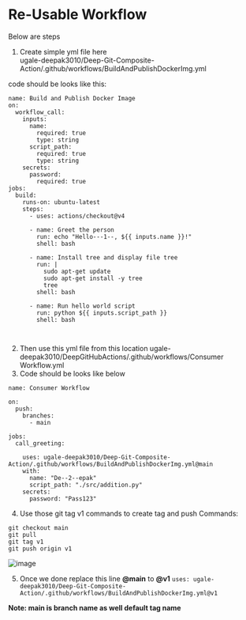 # Re-Usable Workflow

Below are steps

1. Create simple yml file here  
ugale-deepak3010/Deep-Git-Composite-Action/.github/workflows/BuildAndPublishDockerImg.yml  

code should be looks like this:

```
name: Build and Publish Docker Image
on:
  workflow_call:
    inputs:
      name: 
        required: true
        type: string
      script_path:
        required: true
        type: string
    secrets:
      password:
        required: true
jobs:
  build: 
    runs-on: ubuntu-latest
    steps:
      - uses: actions/checkout@v4
      
      - name: Greet the person
        run: echo "Hello---1--, ${{ inputs.name }}!"
        shell: bash

      - name: Install tree and display file tree
        run: |
          sudo apt-get update
          sudo apt-get install -y tree
          tree
        shell: bash

      - name: Run hello world script
        run: python ${{ inputs.script_path }}
        shell: bash

        
```

2. Then use this yml file from this location
ugale-deepak3010/DeepGitHubActions/.github/workflows/Consumer Workflow.yml
3. Code should be looks like below

```
name: Consumer Workflow

on:
  push:
    branches:
      - main

jobs:
  call_greeting:
 
    uses: ugale-deepak3010/Deep-Git-Composite-Action/.github/workflows/BuildAndPublishDockerImg.yml@main
    with:
      name: "De--2--epak"
      script_path: "./src/addition.py"
    secrets:
      password: "Pass123"
```
4. Use those git tag v1 commands to create tag and push
Commands:

```
git checkout main
git pull
git tag v1
git push origin v1
```

![image](https://github.com/user-attachments/assets/bda5cdc4-2a6e-4dd0-84a0-935cc472b907)

5. Once we done replace this line **@main** to **@v1**
`uses: ugale-deepak3010/Deep-Git-Composite-Action/.github/workflows/BuildAndPublishDockerImg.yml@v1`

**Note: main is branch name as well default tag name**
